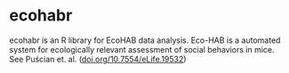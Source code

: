 # ecohabr
ecohabr is an R library for EcoHAB data analysis.
Eco-HAB is a automated system for ecologically relevant assessment of social behaviors in mice. See Puścian et. al. ([doi.org/10.7554/eLife.19532](https://doi.org/10.7554/eLife.19532))
